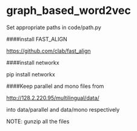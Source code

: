 # graph_based_word2vec

Set appropriate paths in code/path.py

####install FAST_ALIGN

https://github.com/clab/fast_align

####install networkx

pip install networkx

####Keep parallel and mono files from 

http://128.2.220.95/multilingual/data/

into data/parallel and data/mono respectively

NOTE: gunzip all the files


